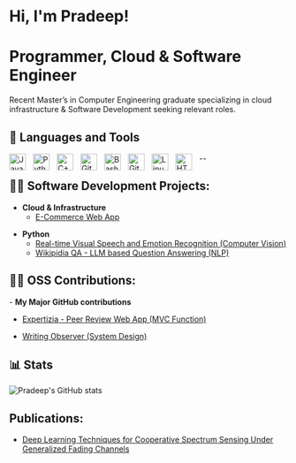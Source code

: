 # Hi, I'm Pradeep!
# Programmer, Cloud & Software Engineer

Recent Master’s in Computer Engineering graduate specializing in cloud infrastructure & Software Development seeking relevant roles. 

<h2> 🧰 Languages and Tools</h2>

<img align="left" alt="Java" width="30px" style="padding-right:10px;" src="https://cdn.jsdelivr.net/gh/devicons/devicon/icons/java/java-original.svg"/>
<img align="left" alt="Python" width="30px" style="padding-right:10px;" src="https://cdn.jsdelivr.net/gh/devicons/devicon/icons/python/python-plain.svg" />
<img align="left" alt="C++" width="30px" style="padding-right:10px;" src="https://cdn.jsdelivr.net/gh/devicons/devicon/icons/cplusplus/cplusplus-line.svg" />
<img align="left" alt="GitHub" width="30px" style="padding-right:10px;" src="https://cdn.jsdelivr.net/gh/devicons/devicon/icons/github/github-original.svg" />
<img align="left" alt="Bash" width="30px" style="padding-right:10px;" src="https://cdn.jsdelivr.net/gh/devicons/devicon/icons/bash/bash-original.svg" />
<img align="left" alt="Git" width="30px" style="padding-right:10px;" src="https://cdn.jsdelivr.net/gh/devicons/devicon/icons/git/git-original.svg" />
<img align="left" alt="Linux" width="30px" style="padding-right:10px;" src="https://cdn.jsdelivr.net/gh/devicons/devicon/icons/linux/linux-original.svg" />
<img align="left" alt="HTML" width="30px" style="padding-right:10px;" src="https://cdn.jsdelivr.net/gh/devicons/devicon/icons/html5/html5-plain.svg" />

--

<h2>👨‍💻 Software Development Projects:</h2>


- <b>Cloud & Infrastructure</b>
  - [E-Commerce Web App](https://github.com/Pradeep23-01/ecommerce-cloud-native-app)
<!--
- <b>Full Stack Web App (React, NodeJS, Azure, and Machine Learning Components)</b>
  - [Image Analysis Middleware](https://github.com/joshmadakor1/4chan-Image-Analysis-Middleware-C964) <b><i>(Potentially NSFW)</b></i>
- <b>PowerShell</b>
  - [Windows EventLog: Failed RDP Logins Source IP to full GeoData Conversion](https://github.com/joshmadakor1/Sentinel-Lab)
  - [JWipe (Disk Wiping Utility)](https://github.com/joshmadakor1/Jwipe.PowerShell)
  - [Active Directory Bulk User Creation](https://github.com/joshmadakor1/AD_PS)
  - [FIM (File Integrity Monitor)](https://github.com/joshmadakor1/PowerShell-Integrity-FIM)
- <b>C# (.NET Desktop Applications)</b>
  - [Ransomware Proof of Concept (Encrypter)](https://github.com/joshmadakor1/EncrypterPOC)
  - [Ransomware Proof of Concept (Decrypter)](https://github.com/joshmadakor1/DecrypterPOC)
  - [Keylogger with Email Capability](https://github.com/joshmadakor1/Key-Logger-With-Email)
-->

- <b>Python</b>
  - [Real-time Visual Speech and Emotion Recognition (Computer Vision)](https://github.com/Pradeep23-01/ViSpEr)
  - [Wikipidia QA - LLM based Question Answering (NLP)](https://github.com/Pradeep23-01/BERT-QA-SQuAD)

<h2>👨‍💻 OSS Contributions:</h2>
- <b>My Major GitHub contributions</b>

  - [Expertizia - Peer Review Web App (MVC Function)](https://github.com/Pradeep23-01/expertiza)

  
  - [Writing Observer (System Design)](https://github.com/ETS-Next-Gen/writing_observer)




<h2> 📊 Stats</h2>

![Pradeep's GitHub stats](https://github-readme-stats.vercel.app/api?username=Pradeep23-01&show_icons=true&theme=gruvbox)

<!-- ![GitHub Streak](https://streak-stats.demolab.com?user=Pradeep23-01&theme=gruvbox&border_radius=4.5) -->


<h2>Publications:</h2>

- [Deep Learning Techniques for Cooperative Spectrum Sensing Under Generalized Fading Channels](https://ieeexplore.ieee.org/document/9767160)

<!--
**Pradeep23-01/Pradeep23-01** is a ✨ _special_ ✨ repository because its `README.md` (this file) appears on your GitHub profile.

Here are some ideas to get you started:

- 🔭 I’m currently working on ...
- 🌱 I’m currently learning ...
- 👯 I’m looking to collaborate on ...
- 🤔 I’m looking for help with ...
- 💬 Ask me about ...
- 📫 How to reach me: ...
- 😄 Pronouns: ...
- ⚡ Fun fact: ...
-->
